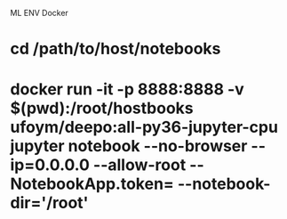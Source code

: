 ML ENV Docker

# cd /path/to/host/notebooks
# docker run -it -p 8888:8888 -v $(pwd):/root/hostbooks ufoym/deepo:all-py36-jupyter-cpu jupyter notebook --no-browser --ip=0.0.0.0 --allow-root --NotebookApp.token= --notebook-dir='/root'


